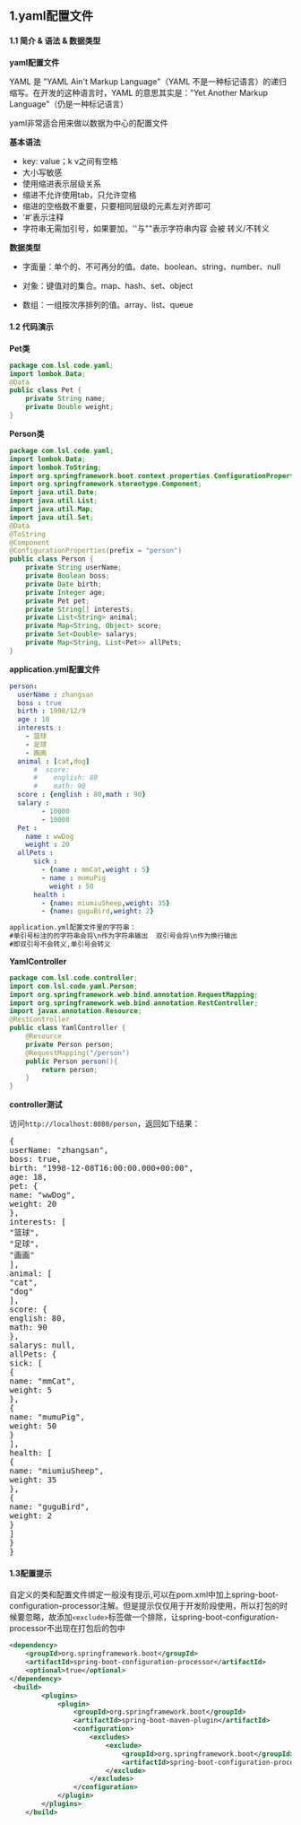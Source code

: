 ##   1.yaml配置文件

####  1.1 简介 & 语法 & 数据类型

**yaml配置文件**

YAML 是 "YAML Ain't Markup Language"（YAML 不是一种标记语言）的递归缩写。在开发的这种语言时，YAML 的意思其实是："Yet Another Markup Language"（仍是一种标记语言）

yaml非常适合用来做以数据为中心的配置文件

**基本语法**

- key: value；k v之间有空格
- 大小写敏感
- 使用缩进表示层级关系
- 缩进不允许使用tab，只允许空格
- 缩进的空格数不重要，只要相同层级的元素左对齐即可
- '#'表示注释
- 字符串无需加引号，如果要加，''与""表示字符串内容 会被 转义/不转义

**数据类型** 

- 字面量：单个的、不可再分的值。date、boolean、string、number、null

- 对象：键值对的集合。map、hash、set、object 

- 数组：一组按次序排列的值。array、list、queue

####   1.2 代码演示

**Pet类**

```java
package com.lsl.code.yaml;
import lombok.Data;
@Data
public class Pet {
    private String name;
    private Double weight;
}
```

**Person类**

 

```java
package com.lsl.code.yaml;
import lombok.Data;
import lombok.ToString;
import org.springframework.boot.context.properties.ConfigurationProperties;
import org.springframework.stereotype.Component;
import java.util.Date;
import java.util.List;
import java.util.Map;
import java.util.Set;
@Data
@ToString
@Component
@ConfigurationProperties(prefix = "person")
public class Person {
    private String userName;
    private Boolean boss;
    private Date birth;
    private Integer age;
    private Pet pet;
    private String[] interests;
    private List<String> animal;
    private Map<String, Object> score;
    private Set<Double> salarys;
    private Map<String, List<Pet>> allPets;
}
```

**application.yml配置文件**

```yaml
person:
  userName : zhangsan
  boss : true
  birth : 1998/12/9
  age : 18
  interests :
    - 篮球
    - 足球
    - 画画
  animal : [cat,dog]
      #  score:
      #    english: 80
      #    math: 90
  score : {english : 80,math : 90}
  salary :
        - 10000
        - 10000
  Pet :
    name : wwDog
    weight : 20
  allPets :
      sick :
        - {name : mmCat,weight : 5}
        - name : mumuPig
          weight : 50
      health :
        - {name: miumiuSheep,weight: 35}
        - {name: guguBird,weight: 2}
```

```xml
application.yml配置文件里的字符串：
#单引号标注的的字符串会将\n作为字符串输出  双引号会将\n作为换行输出
#即双引号不会转义,单引号会转义
```

**YamlController**

```java
package com.lsl.code.controller;
import com.lsl.code.yaml.Person;
import org.springframework.web.bind.annotation.RequestMapping;
import org.springframework.web.bind.annotation.RestController;
import javax.annotation.Resource;
@RestController
public class YamlController {
    @Resource
    private Person person;
    @RequestMapping("/person")
    public Person person(){
        return person;
    }
}
```

**controller测试**

访问`http://localhost:8080/person`，返回如下结果：

<pre>
{
userName: "zhangsan",
boss: true,
birth: "1998-12-08T16:00:00.000+00:00",
age: 18,
pet: {
name: "wwDog",
weight: 20
},
interests: [
"篮球",
"足球",
"画画"
],
animal: [
"cat",
"dog"
],
score: {
english: 80,
math: 90
},
salarys: null,
allPets: {
sick: [
{
name: "mmCat",
weight: 5
},
{
name: "mumuPig",
weight: 50
}
],
health: [
{
name: "miumiuSheep",
weight: 35
},
{
name: "guguBird",
weight: 2
}
]
}
}    
</pre>



####   1.3配置提示 

自定义的类和配置文件绑定一般没有提示,可以在pom.xml中加上spring-boot-configuration-processor注解。但是提示仅仅用于开发阶段使用，所以打包的时候要忽略，故添加`<exclude>`标签做一个排除，让spring-boot-configuration-processor不出现在打包后的包中

```xml
<dependency>
    <groupId>org.springframework.boot</groupId>
    <artifactId>spring-boot-configuration-processor</artifactId>
    <optional>true</optional>
</dependency>
 <build>
        <plugins>
            <plugin>
                <groupId>org.springframework.boot</groupId>
                <artifactId>spring-boot-maven-plugin</artifactId>
                <configuration>
                    <excludes>
                        <exclude>
                            <groupId>org.springframework.boot</groupId>
                            <artifactId>spring-boot-configuration-processor</artifactId>
                        </exclude>
                    </excludes>
                </configuration>
            </plugin>
        </plugins>
    </build>

```

   
